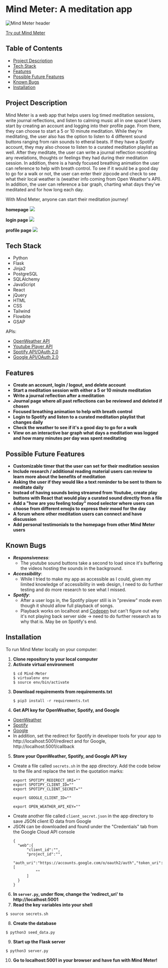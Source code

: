 # Mind Meter: A meditation app
![Mind Meter header](https://i.imgur.com/bQf1Iaw.png)

[Try out Mind Meter](http://meetmindmeter.com/)  


## Table of Contents
- [Project Description](https://github.com/ismarjiw/Mind-Meter#project-description)
- [Tech Stack](https://github.com/ismarjiw/Mind-Meter#tech-stack)
- [Features](https://github.com/ismarjiw/Mind-Meter#features)
- [Possible Future Features](https://github.com/ismarjiw/Mind-Meter#possible-future-features)
- [Known Bugs](https://github.com/ismarjiw/Mind-Meter#known-bugs)
- [Installation](https://github.com/ismarjiw/Mind-Meter#installation)


## Project Description
Mind Meter is a web app that helps users log timed meditation sessions, write journal reflections, and listen to calming music all in one space! Users start by creating an account and logging into their profile page. From there, they can choose to start a 5 or 10 minute meditation. While they're meditating, the user also has the option to listen to 4 different sound buttons ranging from rain sounds to etheral beats. If they have a Spotify account, they may also choose to listen to a curated meditation playlist as well. After they meditate, the user can write a journal reflection recording any revelations, thoughts or feelings they had during their meditation session. In addition, there is a handy focused breathing animation the user can reference to help with breath control. To see if it would be a good day to go for a walk or not, the user can enter their zipcode and check to see what their local weather is (weather info coming from Open Weather's API). In addition, the user can reference a bar graph, charting what days they've meditated and for how long each day.

With Mind Meter, anyone can start their meditation journey!

**homepage**
<img src="https://media0.giphy.com/media/3PL3YXsdGLH3BakNsO/giphy.gif?cid=790b7611492fda7080098c644be66c6434f35c5a9d163c79&rid=giphy.gif&ct=g">

**login page**
<img src="https://media4.giphy.com/media/zemz4fbHCsPYt90nYJ/giphy.gif?cid=790b7611070aadc16075ad1c84996680621fcb6306b0e60a&rid=giphy.gif&ct=g">

**profile page**
<img src="https://media4.giphy.com/media/GsyWuQAL3AUnrYqecs/giphy.gif?cid=790b76118e8f1ce67aabeeddea491f612d99f5c94344e72f&rid=giphy.gif&ct=g">


## Tech Stack
- Python
- Flask
- Jinja2
- PostgreSQL
- SQLAlchemy
- JavaScript
- React
- jQuery
- HTML
- CSS
- Tailwind
- Flowbite
- GSAP

APIs:
- [OpenWeather API](https://openweathermap.org/api)
- [Youtube Player API](https://developers.google.com/youtube/iframe_api_reference)
- [Spotify API/OAuth 2.0](https://developer.spotify.com/documentation/web-api/)
- [Google API/OAuth 2.0](https://developers.google.com/identity/protocols/oauth2)


## Features
- **Create an account, login / logout, and delete account**
- **Start a meditation session with either a 5 or 10 minute meditation**
- **Write a journal reflection after a meditation**
- **Journal page where all past reflections can be reviewed and deleted if chosen**
- **Focused breathing animation to help with breath control**
- **Login to Spotify and listen to a curated meditation playlist that changes daily**
- **Check the weather to see if it's a good day to go for a walk**
- **View on an interactive bar graph what days a meditation was logged and how many minutes per day was spent meditating**


## Possible Future Features
- **Customizable timer that the user can set for their meditation session**
- **Include research / additional reading material users can review to learn more about the benefits of meditation**
- **Asking the user if they would like a text reminder to be sent to them to meditate daily**
- **Instead of having sounds being streamed from Youtube, create play buttons with React that would play a curated sound directly from a file**
- **Add a "how are you feeling today" mood selector where users can choose from different emojis to express their mood for the day**
- **A forum where other meditation users can connect and have discussion**
- **Add personal testimonials to the homepage from other Mind Meter users**


## Known Bugs
- ***Responsiveness***: 
  - The youtube sound buttons take a second to load since it's buffering the videos hosting the sounds in the background. 
- ***Accessibility***: 
  - While I tried to make my app as accessible as I could, given my limited knowledge of accessibility in web design, I need to do further testing and do more research to see what I missed.
- ***Spotify***:
   - After a user logs in, the Spotify player still is in "preview" mode even though it should allow full playback of songs.
   - Playback works on localhost and [Codepen](https://codepen.io/ismarjiw/pen/bGjYyaR) but can't figure out why it's not playing back server side -> need to do further research as to why that is. May be on Spotify's end.


## Installation
To run Mind Meter locally on your computer:
1. **Clone repository to your local computer**
2. **Activate virtual environment**
    ```
    $ cd Mind-Meter
    $ virtualenv env
    $ source env/bin/activate
    ```
3. **Download requirements from requirements.txt**
    ```
    $ pip3 install -r requirements.txt
    ```
4. **Get API key for OpenWeather, Spotify, and Google**
  - [OpenWeather](https://openweathermap.org/api)
  - [Spotify](https://developer.spotify.com/dashboard/) 
  - [Google](https://console.cloud.google.com/)
  - In addition, set the redirect for Spotify in developer tools for your app to http://localhost:5001/redirect and for Google, http://localhost:5001/callback
5. **Store your OpenWeather, Spotify, and Google API key**
  - Create a file called `secrets.sh` in the app directory. Add the code below to the file and replace the text in the quotation marks:
    ```
    export SPOTIPY_REDIRECT_URI=""
    export SPOTIPY_CLIENT_ID=""
    export SPOTIPY_CLIENT_SECRET=""

    export GOOGLE_CLIENT_ID=""

    export OPEN_WEATHER_API_KEY=""
    ```
  - Create another file called `client_secret.json` in the app directory to save JSON client ID data from Google
  - JSON can be downloaded and found under the "Credentials" tab from the Google Cloud API console
    ```
    {
      "web":{
          "client_id":"",
          "project_id":"",
          "auth_uri":"https://accounts.google.com/o/oauth2/auth","token_uri":"https://oauth2.googleapis.com/token","auth_provider_x509_cert_url":"https://www.googleapis.com/oauth2/v1/certs","client_secret":"","redirect_uris":[
              ""
          ]
      }
    }
    ```
6. **In `server.py`, under flow, change the 'redirect_uri' to http://localhost:5001**
7. **Read the key variables into your shell**
  ```
  $ source secrets.sh
  ```
8. **Create the database**
  ```
  $ python3 seed_data.py
  ```
9. **Start up the Flask server**
  ```
  $ python3 server.py
  ```
10. **Go to localhost:5001 in your browser and have fun with Mind Meter!**